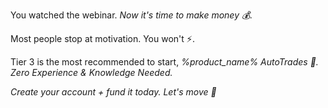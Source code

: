 You watched the webinar\. *Now it\'s time to make money 💰\.*

Most people stop at motivation\. You won\'t ⚡\.

Tier 3 is the most recommended to start, *%product_name% AutoTrades 🤖\. Zero Experience \& Knowledge Needed\.*

*Create your account \+ fund it today\. Let\'s move 🚀*